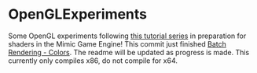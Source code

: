 # OpenGLExperiments
Some OpenGL experiments following [this tutorial series](https://www.youtube.com/watch?v=W3gAzLwfIP0&list=PLlrATfBNZ98foTJPJ_Ev03o2oq3-GGOS2&index=1) in preparation for shaders in the Mimic Game Engine! This commit just finished [Batch Rendering - Colors](https://youtu.be/kBjlNxPRt1g?list=PLlrATfBNZ98foTJPJ_Ev03o2oq3-GGOS2). The readme will be updated as progress is made. This currently only compiles x86, do not compile for x64.